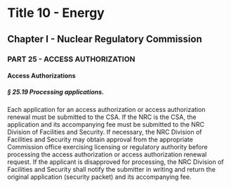 
# Title 10 - Energy
## Chapter I - Nuclear Regulatory Commission
### PART 25 - ACCESS AUTHORIZATION
#### Access Authorizations
##### § 25.19 Processing applications.

Each application for an access authorization or access authorization renewal must be submitted to the CSA. If the NRC is the CSA, the application and its accompanying fee must be submitted to the NRC Division of Facilities and Security. If necessary, the NRC Division of Facilities and Security may obtain approval from the appropriate Commission office exercising licensing or regulatory authority before processing the access authorization or access authorization renewal request. If the applicant is disapproved for processing, the NRC Division of Facilities and Security shall notify the submitter in writing and return the original application (security packet) and its accompanying fee.
